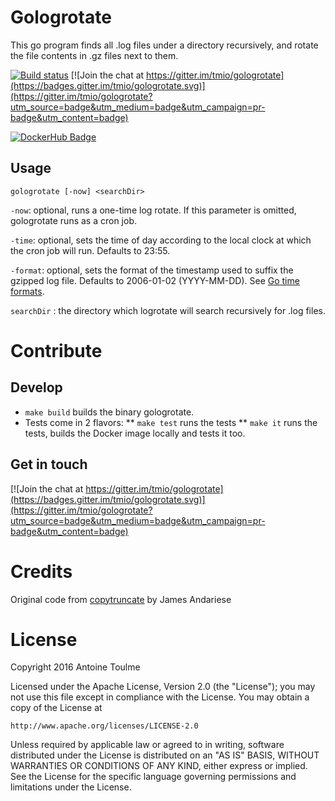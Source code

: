 # Gologrotate

This go program finds all .log files under a directory recursively, and rotate the file contents in .gz files next to them.

[![Build status](https://travis-ci.org/tmio/gologrotate.svg)](https://travis-ci.org/tmio/gologrotate)
[![Join the chat at https://gitter.im/tmio/gologrotate](https://badges.gitter.im/tmio/gologrotate.svg)](https://gitter.im/tmio/gologrotate?utm_source=badge&utm_medium=badge&utm_campaign=pr-badge&utm_content=badge)

[![DockerHub Badge](http://dockeri.co/image/tmio/gologrotate)](https://hub.docker.com/r/tmio/gologrotate/)

## Usage

`gologrotate [-now] <searchDir>`

`-now`: optional, runs a one-time log rotate. If this parameter is omitted, gologrotate runs as a cron job.

`-time`: optional, sets the time of day according to the local clock at which the cron job will run. Defaults to 23:55.

`-format`: optional, sets the format of the timestamp used to suffix the gzipped log file. Defaults to 2006-01-02 (YYYY-MM-DD).
See [Go time formats](https://golang.org/src/time/format.go).

`searchDir` : the directory which logrotate will search recursively for .log files.

# Contribute

## Develop

* `make build` builds the binary gologrotate.
* Tests come in 2 flavors:
** `make test` runs the tests
** `make it` runs the tests, builds the Docker image locally and tests it too.

## Get in touch

[![Join the chat at https://gitter.im/tmio/gologrotate](https://badges.gitter.im/tmio/gologrotate.svg)](https://gitter.im/tmio/gologrotate?utm_source=badge&utm_medium=badge&utm_campaign=pr-badge&utm_content=badge)

# Credits

Original code from [copytruncate](https://github.com/jamesandariese/copytruncate) by James Andariese

# License

Copyright 2016 Antoine Toulme

Licensed under the Apache License, Version 2.0 (the "License");
you may not use this file except in compliance with the License.
You may obtain a copy of the License at

    http://www.apache.org/licenses/LICENSE-2.0

Unless required by applicable law or agreed to in writing, software
distributed under the License is distributed on an "AS IS" BASIS,
WITHOUT WARRANTIES OR CONDITIONS OF ANY KIND, either express or implied.
See the License for the specific language governing permissions and
limitations under the License.
